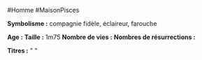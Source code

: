 #Homme #MaisonPisces

**Symbolisme :** compagnie fidèle, éclaireur, farouche

**Age :**
**Taille :** 1m75
**Nombre de vies :**
**Nombres de résurrections :**

**Titres :** 
"
"

